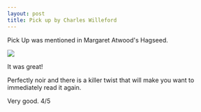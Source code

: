 ```yaml
---
layout: post
title: Pick up by Charles Willeford
---
```


Pick Up was mentioned in Margaret Atwood's Hagseed.

[![](https://images.gr-assets.com/books/1408938532l/217.jpg)](https://www.goodreads.com/review/show/2478468882?)

It was great!

Perfectly noir and there is a killer twist that will make you
want to immediately read it again.

Very good. 4/5

